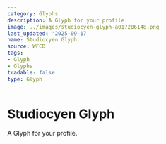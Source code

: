 ```yaml
---
category: Glyphs
description: A Glyph for your profile.
image: ../images/studiocyen-glyph-a017206148.png
last_updated: '2025-09-17'
name: Studiocyen Glyph
source: WFCD
tags:
- Glyph
- Glyphs
tradable: false
type: Glyph
---
```


# Studiocyen Glyph

A Glyph for your profile.

